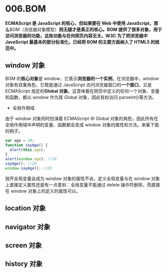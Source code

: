 # 006.BOM

**ECMAScript 是 JavaScript 的核心，但如果要在 Web 中使用 JavaScript，那么**BOM（浏览器对象模型）**则无疑才是真正的核心。BOM 提供了很多对象，用于访问浏览器的功能，这些功能与任何网页内容无关。W3C 为了把浏览器中 JavaScript 最基本的部分标准化，已经将 BOM 的主要方面纳入了 HTML5 的规范中。**

## window 对象

BOM 的**核心对象**是 window，它表示**浏览器的一个实例**。在浏览器中，window 对象有双重角色，它既是通过 JavaScript 访问浏览器窗口的**一个接口**，又是 ECMAScript 规定的**Global 对象**。这意味着在网页中定义的任何一个对象、变量和函数，都以 window 作为其 Global 对象，因此有权访问 parseInt()等方法。

- 全局作用域

由于 window 对象同时扮演着 ECMAScript 中 Global 对象的角色，因此所有在全局作用域中声明的变量、函数都会变成 window 对象的属性和方法。来看下面的例子。

```javascript
var age = 29;
function sayAge() {
  alert(this.age);
}
alert(window.age); //29
sayAge(); //29
window.sayAge(); //29
```

抛开全局变量会成为 window 对象的属性不谈，定义全局变量与在 window 对象上直接定义属性还是有一点差别：全局变量不能通过 delete 操作符删除，而直接在 window 对象上的定义的属性可以。

## location 对象

## navigator 对象

## screen 对象

## history 对象
